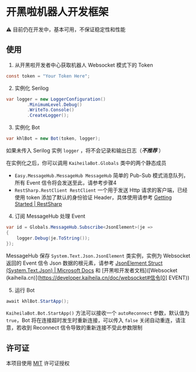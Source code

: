 # 开黑啦机器人开发框架

⚠️ 目前仍在开发中，基本可用，不保证稳定性和性能

## 使用

1. 从开黑啦开发者中心获取机器人 Websocket 模式下的 Token

```c#
const token = "Your Token Here";
```

2. 实例化 Serilog

```c#
var logger = new LoggerConfiguration()
		.MinimumLevel.Debug()
		.WriteTo.Console()
		.CreateLogger();
```

3. 实例化 Bot

```c#
var khlBot = new Bot(token, logger);
```

如果未传入 Serilog 实例 `logger` ，将不会记录和输出日志（***不推荐*** ）

在实例化之后，你可以调用 `KaiheilaBot.Globals` 类中的两个静态成员

* `Easy.MessageHub.MessageHub MessageHub` 简单的 Pub-Sub 模式消息队列，所有 Event 信令将会发送至此，请参考步骤4
* `RestSharp.RestClient RestClient` 一个用于发送 Http 请求的客户端，已经使用 token 添加了默认的身份验证 Header，具体使用请参考 [Getting Started | RestSharp](https://restsharp.dev/getting-started/getting-started.html#basic-usage)

4. 订阅 MessageHub 处理 Event

```c#
var id = Globals.MessageHub.Subscribe<JsonElement>(je =>
{
    logger.Debug(je.ToString());
});
```

MessageHub 保存 `System.Text.Json.JsonElement` 类实例，实例为 Websocket 返回的 Event 信令 Json 数据的根元素，请参考 [JsonElement Struct (System.Text.Json) | Microsoft Docs](https://docs.microsoft.com/en-us/dotnet/api/system.text.json.jsonelement?view=net-5.0) 和 [开黑啦开发者文档]([Websocket (kaiheila.cn)](https://developer.kaiheila.cn/doc/websocket#信令[0] EVENT))

5. 运行 Bot

```c#
await khlBot.StartApp();
```

`KaiheilaBot.Bot.StartApp()` 方法可以接收一个 `autoReconnect` 参数，默认值为 `true`，Bot 将在连接超时发生时重新连接，可以传入 `false` 关闭自动重连，请注意，若收到 Reconnect 信令导致的重新连接不受此参数限制

## 许可证

本项目使用 [MIT](./LICENSE) 许可证授权